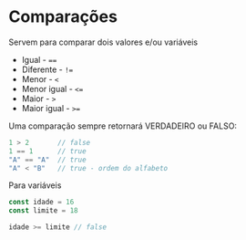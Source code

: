 # Comparações

Servem para comparar dois valores e/ou variáveis

- Igual - `==`
- Diferente - `!=`
- Menor - `<`
- Menor igual - `<=`
- Maior - `>`
- Maior igual - `>=`

Uma comparação sempre retornará VERDADEIRO ou FALSO:

```javascript
1 > 2       // false
1 == 1      // true
"A" == "A"  // true
"A" < "B"   // true - ordem do alfabeto
```

Para variáveis

```javascript
const idade = 16
const limite = 18

idade >= limite // false
```
